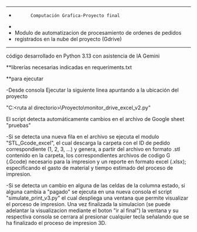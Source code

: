 ********************************************************************************
*			Computación Grafica-Proyecto final
*
*	Modulo de automatizacion de procesamiento de ordenes de pedidos 
*	registrados en la nube del proyecto (Gdrive)
********************************************************************************

código desarrollado en Python 3.13 con asistencia de IA Gemini


**librerías necesarias indicadas en requeriments.txt


**para ejecutar


-Desde consola Ejecutar la siguiente linea apuntando a la ubicación del proyecto

"C:\<ruta al directorio>\Proyecto\monitor_drive_excel_v2.py"


El script detecta automáticamente cambios en el archivo de Google sheet "pruebas"

-Si se detecta una nueva fila en el archivo se ejecuta el modulo "STL_Gcode_excel", el cual descarga la carpeta con el ID de pedido correspondiente (1, 2, 3, ...) y genera, a partir del archivo en formato .stl contenido en la carpeta, los correspondientes archivos de codigo G (.Gcode) necesario para la impresion y un reporte en formato excel (.xlsx); especificando el gasto de material y tiempo estimado del proceso de impresion.

-Si se detecta un cambio en alguna de las celdas de la columna estado, si alguna cambia a "pagado" se ejecuta en una nueva consola el script "simulate_print_v3.py" el cual despliega una ventana que permite visualizar el porceso de impresion. Una vez finalizada la simulacion (se puede adelantar la visualizacion mediante el boton "ir al final") la ventana y su respectiva consola se cerrara al presionar cualquier tecla señalando que se ha finalizado el proceso de impresion 3D.



